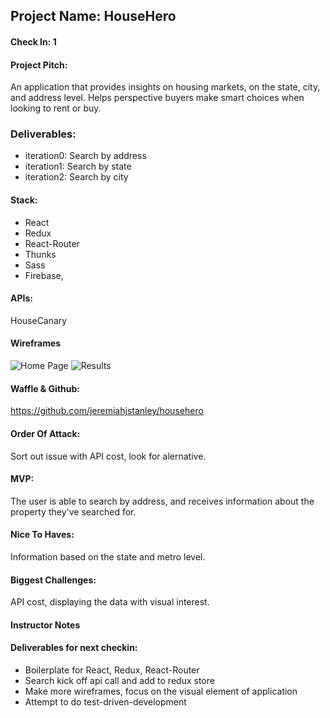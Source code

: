 ## Project Name: HouseHero

#### Check In: 1

#### Project Pitch: 
An application that provides insights on housing markets, on the state, city, and address level. Helps perspective buyers make smart choices when looking to rent or buy.  

### Deliverables:
* iteration0: Search by address
* iteration1: Search by state
* iteration2: Search by city


#### Stack: 
* React
* Redux
* React-Router
* Thunks
* Sass
* Firebase, 

#### APIs:
HouseCanary

#### Wireframes
![Home Page](/wireframes/home-screen.png)
![Results](/wireframes/results.png)

#### Waffle & Github: 
https://github.com/jeremiahjstanley/househero

#### Order Of Attack: 
Sort out issue with API cost, look for alernative.

#### MVP: 
The user is able to search by address, and receives information about the property they've searched for.

#### Nice To Haves: 
Information based on the state and metro level. 

#### Biggest Challenges:
API cost, displaying the data with visual interest.

#### Instructor Notes

#### Deliverables for next checkin:
* Boilerplate for React, Redux, React-Router
* Search kick off api call and add to redux store
* Make more wireframes, focus on the visual element of application
* Attempt to do test-driven-development